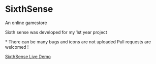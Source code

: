 # SixthSense
<p>An online gamestore </p>
<p>Sixth sense was developed for my 1st year project</p>
<p> * There can be many bugs and icons are not uploaded Pull requests are welcomed ! </p>
<a href="htttp://sixthsense.rajika.me"> SixthSense Live Demo </a>
